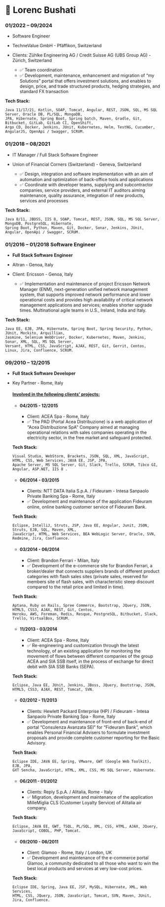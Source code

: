 # 🎯 Lorenc Bushati

### 01/2022 – 09/2024
- Software Engineer
- TechneValue GmbH - Pfäffikon, Switzerland
- Clients: Zühlke Engineering AG / Credit Suisse AG (UBS Group AG) - Zürich, Switzerland

  - ✅ Team coordination
  - ✅ Development, maintenance, enhancement and migration of “my Solutions” portal that offers investment solutions, 
    and enables to design, price, and trade structured products, hedging strategies, and standard FX transaction

<b>Tech Stack:</b>
```
Java 11/17/21, Kotlin, SOAP, Tomcat, Angular, REST, JSON, SQL, MS SQL Server, Oracle DB, PL/SQL, MongoDB, 
JPA, Hibernate, Spring Boot, Spring batch, Maven, Gradle, Git, Bitbucket, GitLab, GitLab CI, OpenShift, 
Argo CD, Docker, Jenkins, JUnit, Kubernetes, Helm, TestNG, Cucumber, AngularJS, OpenApi / Swagger, SCRUM.  
```

### 01/2018 – 08/2021	
- IT Manager / Full Stack Software Engineer 
- Union of Financial Corners (Switzerland) - Geneva, Switzerland

	- ✅ Design, integration and software implementation with an aim of automation and optimization of back-office 
      tools and applications
	- ✅ Coordinate with developer teams, supplying and subcontractor companies, service providers, and external 
      IT auditors aiming maintenance, quality assurance, integration of new products, services and processes

<b>Tech Stack:</b>
```
Java 8/11, JBOSS, IIS 8, SOAP, Tomcat, REST, JSON, SQL, MS SQL Server, MongoDB, PostgreSQL, Hibernate, 
Spring Boot, Python, Maven, Git, Docker, Sonar, Jenkins, JUnit, Angular, OpenApi / Swagger, SCRUM.
```

### 01/2016 – 01/2018	Software Engineer
- <b>Full Stack Software Engineer</b>
- Altran - Genoa, Italy
- Client: Ericsson - Genoa, Italy

	- ✅ Implementation and maintenance of project Ericsson Network Manager (ENM), next-generation unified network 
      management system, that supports improved network performance and lower operational costs and provides high 
      availability of critical network management applications and services; enables shorter upgrade times. 
      Multinational agile teams in U.S., Ireland, India and Italy.

<b>Tech Stack:</b>
```
Java EE, EJB, JPA, Hibernate, Spring Boot, Spring Security, Python, JUnit, Mockito, Arquillian, 
Jasmine, Selenium WebDriver, Docker, Kubernetes, Maven, Jenkins, Sonar, XML, SQL, MS SQL Server, 
Versant, HTML, CSS, JavaScript, AJAX, REST, Git, Gerrit, Centos, Linux, Jira, Confluence, SCRUM.
```

### 09/2010 – 12/2015
- <b>Full Stack Software Developer</b>
- Key Partner - Rome, Italy

  #### <u>Involved in the following clients’ projects:</u>
  
  - #### 04/2015 - 12/2015
    - Client: ACEA Spa - Rome, Italy
    - ✅ The PAD (Portal Acea Distribuzione) is a web application of "Acea Distribuzione SpA" Company aimed at managing 
      operational relations with sales companies operating in the electricity sector, in the free market and 
      safeguard protected.


  <b>Tech Stack:</b>
  ```
  Visual Studio, WebStorm, Brackets, JSON, SQL, XML, JavaScript, HTML, CSS, Web Services, JAVA EE, JSP, JPA,
  Apache Server, MS SQL Server, Git, Slack, Trello, SCRUM, Tibco GI, Angular, ASP.NET, IIS 8 .
  ```

  - #### 06/2014 - 03/2015
    - Clients: NTT DATA Italia S.p.A. / Fideuram - Intesa Sanpaolo Private Banking Spa - Rome, Italy
    - ✅ Development and maintenance of the application Fideuram online, online banking customer service of Fideuram Bank.

  <b>Tech Stack:</b>
  ```
  Eclipse, IntelliJ, Struts, JSP, Java EE, Angular, Junit, JSON, Struts, EJB, SQL, Maven, XML, 
  JavaScript, HTML, Web Services, BEA WebLogic Server, Oracle, SVN, Redmine, Jira, Confluence.
  ```

  - #### 03/2014 - 06/2014
    - Client: Brandon Ferrari - Milan, Italy
	- ✅ Development of the e-commerce site for Brandon Ferrari, a broker/dealer that connects suppliers brands of 
      different product categories with flash sales sites (private sales, reserved for members site of flash sales, 
      with characteristic steep discount compared to the retail price and limited in time).

  <b>Tech Stack:</b>
  ```
  Aptana, Ruby on Rails, Spree Commerce, Bootstrap, JQuery, JSON, HTML5, CSS3, AJAX, REST, Git, Centos, 
  Heroku, AWS, Foreman, Redis, Resque, PostgreSQL, Bitbucket, Slack, Trello, VirtualBox, SCRUM.
  ```
  
  - #### 11/2013 - 03/2014
    - Client: ACEA Spa - Rome, Italy
	- ✅ Re-engineering and customization through the latest technology, of an existing application for
      monitoring the movement of flows between different companies of the group ACEA and SIA SSB itself, in the process 
      of exchange for direct debit with SIA SSB Banks (SEPA).
 
  <b>Tech Stack:</b>
  ```  
  Eclipse, Java EE, JUnit, Jenkins, JBoss, JQuery, Bootstrap, JSON, HTML5, CSS3, AJAX, REST, Tomcat, SVN.
  ```

	
  - #### 02/2012 - 11/2013
      - Clients: Hewlett Packard Enterprise (HP) / Fideuram - Intesa Sanpaolo Private Banking Spa - Rome, Italy
      - ✅ Development and maintenance of front-end of back-end of portal “Consulenza Avanzata SEI” for “Fideuram Bank”, 
        which enables Personal Financial Advisers to formulate investment proposals and provide complete customer 
        reporting for the Basic Advisory.

  <b>Tech Stack:</b>
  ```   
  Eclipse IDE, JAVA EE, Spring, VMware, GWT (Google Web Toolkit), EJB, JPA,
  GXT Sencha, JavaScript, HTML, XML, CSS, MS SQL Server, Hibernate.
  ```   

  - #### 06/2011 - 01/2012
    - Clients: Reply S.p.A. / Alitalia, Rome - Italy
    - ✅ Migration, development and maintenance of the application MilleMiglia CLS (Customer Loyalty Service) of 
      Alitalia air company.

  <b>Tech Stack:</b>
  ```
  Eclipse, JAVA EE, GWT, TSQL, PL/SQL, XML, CSS, HTML, AJAX, JQuery, JavaScript, COBOL, PHP, Tomcat.
  ```

  - #### 09/2010 - 06/2011
    - Client: Glamoo - Rome, Italy / London, UK
    - ✅ Development and maintenance of the e-commerce portal Glamoo, a community dedicated to all those who want 
      to win the best local products and services at very low-cost prices.

  <b>Tech Stack:</b>
  ```  
  Eclipse IDE, Spring, Java EE, JSF, MySQL, Hibernate, XML, Web Services, 
  HTML, CSS, JQuery, JSON, JavaScript, Tomcat, SVN, Maven, JUnit, Jira, Confluence.
  ```  